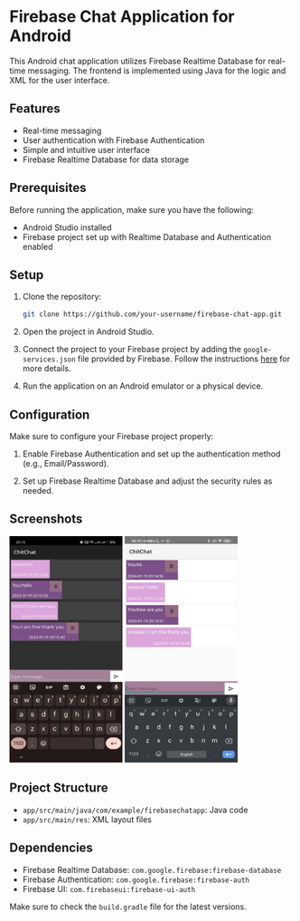 # Firebase Chat Application for Android

This Android chat application utilizes Firebase Realtime Database for real-time messaging. The frontend is implemented using Java for the logic and XML for the user interface.

## Features

- Real-time messaging
- User authentication with Firebase Authentication
- Simple and intuitive user interface
- Firebase Realtime Database for data storage

## Prerequisites

Before running the application, make sure you have the following:

- Android Studio installed
- Firebase project set up with Realtime Database and Authentication enabled

## Setup

1. Clone the repository:

   ```bash
   git clone https://github.com/your-username/firebase-chat-app.git
   ```

2. Open the project in Android Studio.

3. Connect the project to your Firebase project by adding the `google-services.json` file provided by Firebase. Follow the instructions [here](https://firebase.google.com/docs/android/setup) for more details.

4. Run the application on an Android emulator or a physical device.

## Configuration

Make sure to configure your Firebase project properly:

1. Enable Firebase Authentication and set up the authentication method (e.g., Email/Password).

2. Set up Firebase Realtime Database and adjust the security rules as needed.

## Screenshots

<img src="screenshots/mobile1.jpg" width="200" height="400" />

<img src="screenshots/mobile2.jpg" width="200" height="400" />

## Project Structure

- `app/src/main/java/com/example/firebasechatapp`: Java code
- `app/src/main/res`: XML layout files

## Dependencies

- Firebase Realtime Database: `com.google.firebase:firebase-database`
- Firebase Authentication: `com.google.firebase:firebase-auth`
- Firebase UI: `com.firebaseui:firebase-ui-auth`

Make sure to check the `build.gradle` file for the latest versions.

